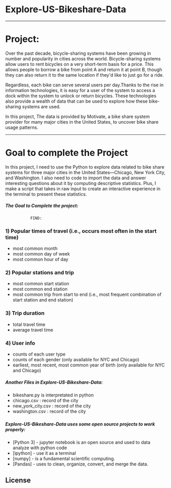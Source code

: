 # Explore-US-Bikeshare-Data
------------------------------------------------------------------------------------------------------------------------------
# Project:

Over the past decade, bicycle-sharing systems have been growing in number and popularity in cities across the world.
Bicycle-sharing systems allow users to rent bicycles on a very short-term basis for a price.
This allows people to borrow a bike from point A and return it at point B, 
though they can also return it to the same location if they'd like to just go for a ride. 

Regardless, each bike can serve several users per day.Thanks to the rise in information technologies, 
it is easy for a user of the system to access a dock within the system to unlock or return bicycles. 
These technologies also provide a wealth of data that can be used to explore how these bike-sharing systems are used.

In this project, The data is provided by Motivate, a bike share system provider for many major cities in the United States, 
to uncover bike share usage patterns. 

--------------------------------------------------------------------------------------------------------------------------------

# Goal to complete the Project 

In this project, I need to use the Python to explore data related to bike share systems for three major cities in the United States—Chicago, New York City, and Washington. I also need to code to import the data and answer interesting questions about it by computing descriptive statistics. Plus, I make a script that takes in raw input to create an interactive experience in the terminal to present these statistics.

##### The Goal to Complete the project:

               FIND: 
   
### 1) Popular times of travel (i.e., occurs most often in the start time)

- most common month
- most common day of week
- most common hour of day

### 2) Popular stations and trip

- most common start station
- most common end station
- most common trip from start to end (i.e., most frequent combination of start station and end station)

### 3) Trip duration

- total travel time
- average travel time

### 4) User info

- counts of each user type
- counts of each gender (only available for NYC and Chicago)
- earliest, most recent, most common year of birth (only available for NYC and Chicago)

##### Another Files in Explore-US-Bikeshare-Data:

- bikeshare.py is interpretated in python 
- chicago.csv : record of the city
- new_york_city.csv : record of the city
- washington.csv : record of the city
### 

##### Explore-US-Bikeshare-Data uses some open source projects to work properly:

* [Python 3] - jupyter notebook is an open source and used to data analyze with python code
* [ipython] - use it as a terminal
* [numpy] - is a fundamental scientific computing.
* [Pandas] - uses to clean, organize, convert, and merge the data.


License
----

